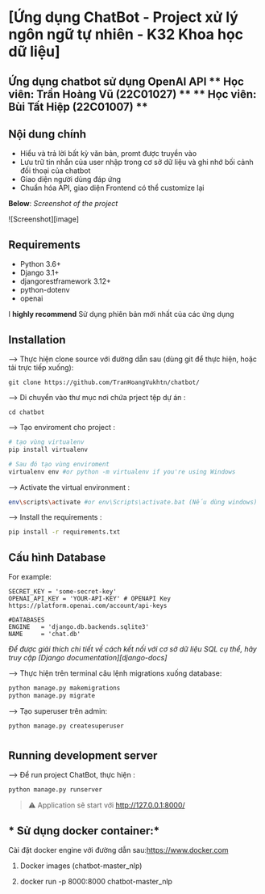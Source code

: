 # [Ứng dụng ChatBot - Project xử lý ngôn ngữ tự nhiên - K32 Khoa học dữ liệu]


**Ứng dụng chatbot sử dụng OpenAI API**
** Học viên: Trần Hoàng Vũ (22C01027) **
** Học viên: Bùi Tất Hiệp (22C01007) **
---

## Nội dung chính

* Hiểu và trả lời bất kỳ văn bản, promt được truyền vào
* Lưu trữ tin nhắn của user nhập trong cơ sở dữ liệu và ghi nhớ bối cảnh đối thoại của chatbot
* Giao diện người dùng đáp ứng
* Chuẩn hóa API, giao diện Frontend có thể customize lại



**Below**: *Screenshot of the project*

![Screenshot][image]



## Requirements

* Python 3.6+
* Django 3.1+
* djangorestframework 3.12+
* python-dotenv
* openai

I **highly recommend** Sử dụng phiên bản mới nhất của các ứng dụng

## Installation

--> Thực hiện clone source với đường dẫn sau (dùng git để thực hiện, hoặc tải trực tiếp xuống):

    git clone https://github.com/TranHoangVukhtn/chatbot/
    
--> Di chuyển vào thư mục nơi chứa prject tệp dự án :

    cd chatbot
    
--> Tạo enviroment cho project :
```bash
# tạo vùng virtualenv
pip install virtualenv

# Sau đó tạo vùng enviroment 
virtualenv env #or python -m virtualenv if you're using Windows

```

--> Activate the virtual environment :
```bash
env\scripts\activate #or env\Scripts\activate.bat (Nếu dùng windows)

```

--> Install the requirements :
```bash
pip install -r requirements.txt

```

## Cấu hình Database

For example:
```
SECRET_KEY = 'some-secret-key' 
OPENAI_API_KEY = 'YOUR-API-KEY' # OPENAPI Key
https://platform.openai.com/account/api-keys

#DATABASES
ENGINE   = 'django.db.backends.sqlite3' 
NAME     = 'chat.db'

```
*Để được giải thích chi tiết về cách kết nối với cơ sở dữ liệu SQL cụ thể, hãy truy cập [Django documentation][django-docs]* 


--> Thực hiện trên terminal câu lệnh migrations xuống database:
```bash
python manage.py makemigrations
python manage.py migrate

```

--> Tạo superuser trên admin:

    python manage.py createsuperuser
    


#

## Running development server

--> Để run project ChatBot, thực hiện :
```bash
python manage.py runserver

```

> ⚠ Application sẽ start với http://127.0.0.1:8000/




## * Sử dụng docker container:*
Cài đặt docker engine với đường dẫn sau:https://www.docker.com

1. Docker images (chatbot-master_nlp)

2. docker run -p 8000:8000 chatbot-master_nlp


